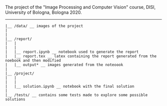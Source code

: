 The project of the "Image Processing and Computer Vision" course, DISI, University of Bologna, Bologna 2020. 

_____
    |__ /data/ __ images of the project
    |
    |
    |__ /report/
    |   |
    |   |
    |   |__ report.ipynb __ notebook used to generate the report
    |   |__ report.tex __ latex containing the report generated from the noebook and then modified
    |   |__ output* __ images generated from the noteoook
    |
    |__ /project/ 
    |   |    
    |   |
    |   |__ solution.ipynb __ notebook with the final solution
    |
    |__ /tests/ __ contains some tests made to explore some possible solutions
